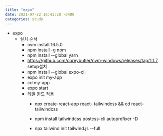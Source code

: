 ```yaml
---
title: "expo"
date: 2021-07-22 16:41:28 -0400
categories: study
---
```

- expo
    - 설치 순서
      - nvm install 16.5.0
      - npm install -g npm
      - npm install --global yarn
      - https://github.com/coreybutler/nvm-windows/releases/tag/1.1.7 setup설치
      - npm install --global expo-cli
      - expo init my-app
      - cd my-app
      - expo start
      - 테일 윈드 적용
        - npx create-react-app react-   tailwindcss && cd react-tailwindcss

        - npm install tailwindcss postcss-cli autoprefixer -D

        - npx tailwind init tailwind.js --full
     
